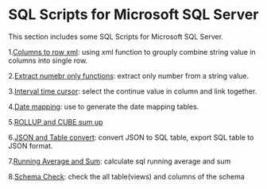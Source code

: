 # SQL Scripts for Microsoft SQL Server
This section includes some SQL Scripts for Microsoft SQL Server.

1.[Columns to row xml](https://github.com/malcolmyang25/ms_sql_script/blob/main/columns_to_rows_xml.sql): using xml function to grouply combine string value in columns into single row. 

2.[Extract numebr only functions](https://github.com/malcolmyang25/ms_sql_script/blob/main/extract_number_only_function.sql): extract only number from a string value.

3.[Interval time cursor](https://github.com/malcolmyang25/ms_sql_script/blob/main/interval_time_cursor.md): select the continue value in column and link together. 

4.[Date mapping](https://github.com/malcolmyang25/ms_sql_script/blob/main/interval_time_cursor.md): use to generate the date mapping tables.

5.[ROLLUP and CUBE sum up](https://github.com/malcolmyang25/ms_sql_script/blob/main/ROLL%20and%20CUBE%20sum%20up.md)

6.[JSON and Table convert](https://github.com/malcolmyang25/advanced_transact_sql/blob/main/mssql_json_table.sql): convert JSON to SQL table, export SQL table to JSON format.

7.[Running Average and Sum](https://github.com/malcolmyang25/advanced_transact_sql/blob/main/running_average_sum.sql): calculate sql running average and sum

8.[Schema Check](https://github.com/malcolmyang25/advanced_transact_sql/blob/main/info_schema.sql): check the all table(views) and columns of the schema
